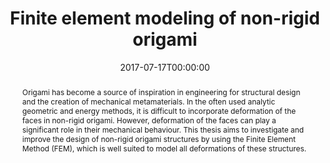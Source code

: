 ---
title: "Finite element modeling of non-rigid origami"
date: "2017-07-17T00:00:00"

authors:
- Thijs Smit

publication_types: ["1"]

publication: "Master thesis - TU Delft repository"
publication_short: "TU Delft repository"

abstract: "Origami has become a source of inspiration in engineering for structural design and the creation of mechanical metamaterials. In the often used analytic geometric and energy methods, it is difficult to incorporate deformation of the faces in non-rigid origami. However, deformation of the faces can play a significant role in their mechanical behaviour. This thesis aims to investigate and improve the design of non-rigid origami structures by using the Finite Element Method (FEM), which is well suited to model all deformations of these structures."

summary: "In collaboration with the Bertoldi Group at Harvard University, FEM is applied on the new bistable non-rigid origami structure called the Star bellow. The suitable building blocks of the FEM approach, arefinite rotation shell elements to model the faces of the structure, torsional spring elements to model the crease lines, and a Newton-Raphson arc-length control solution procedure."

featured: false

#url_pdf: "http://resolver.tudelft.nl/uuid:8aa71d4b-7b68-4792-8f58-561becb11723"
#url_code: "https://github.com/basnijholt/shortjunction"
#url_data: "http://doi.org/10.4121/uuid:274bdd06-14a5-45c3-bc86-87d400082e34"
links: [{name: "TU Delft - Repository", url: "http://resolver.tudelft.nl/uuid:8aa71d4b-7b68-4792-8f58-561becb11723"}]

---